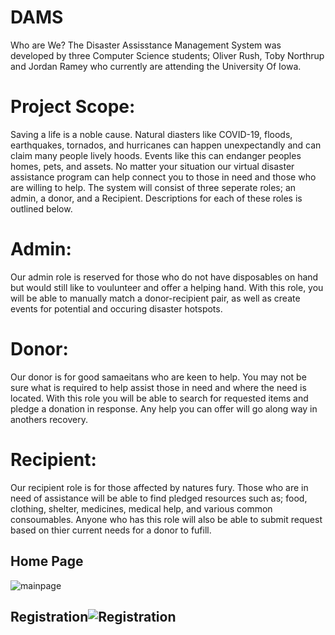 # DAMS
Who are We?
The Disaster Assisstance Management System was developed by three Computer Science students; Oliver Rush, Toby Northrup and Jordan Ramey who currently are attending the University Of Iowa.

# Project Scope:
Saving a life is a noble cause. Natural diasters like COVID-19, floods, earthquakes, tornados, and hurricanes can happen unexpectandly and can claim many people lively hoods. Events like this can endanger peoples homes, pets, and assets. No matter your situation our virtual disaster assistance program can help connect you to those in need and those who are willing to help. The system will consist of three seperate roles; an admin, a donor, and a Recipient. Descriptions for each of these roles is outlined below.

# Admin:
Our admin role is reserved for those who do not have disposables on hand but would still like to voulunteer and offer a helping hand. With this role, you will be able to manually match a donor-recipient pair, as well as create events for potential and occuring disaster hotspots.

# Donor:
Our donor is for good samaeitans who are keen to help. You may not be sure what is required to help assist those in need and where the need is located. With this role you will be able to search for requested items and pledge a donation in response. Any help you can offer will go along way in anothers recovery.

# Recipient:
Our recipient role is for those affected by natures fury. Those who are in need of assistance will be able to find pledged resources such as; food, clothing, shelter, medicines, medical help, and various common consoumables. Anyone who has this role will also be able to submit request based on thier current needs for a donor to fufill.

## Home Page
![mainpage](https://user-images.githubusercontent.com/72533453/129276945-5fe866f0-2334-4072-bb10-6875be6b48c7.PNG)
## Registration![Registration](https://user-images.githubusercontent.com/72533453/129277072-b4d3f2df-ad93-46ab-b562-39f8bccaffe9.PNG)

